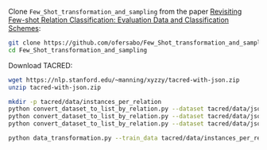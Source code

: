

Clone `Few_Shot_transformation_and_sampling` from the paper [Revisiting Few-shot Relation Classification: Evaluation Data and Classification Schemes](https://arxiv.org/abs/2104.08481):

```bash
git clone https://github.com/ofersabo/Few_Shot_transformation_and_sampling.git
cd Few_Shot_transformation_and_sampling
```

Download TACRED:

```bash
wget https://nlp.stanford.edu/~manning/xyzzy/tacred-with-json.zip
unzip tacred-with-json.zip 
```

```bash
mkdir -p tacred/data/instances_per_relation
python convert_dataset_to_list_by_relation.py --dataset tacred/data/json/train.json --output_file tacred/data/instances_per_relation/TACRED_train.json
python convert_dataset_to_list_by_relation.py --dataset tacred/data/json/dev.json --output_file tacred/data/instances_per_relation/TACRED_dev.json
python convert_dataset_to_list_by_relation.py --dataset tacred/data/json/test.json --output_file tacred/data/instances_per_relation/TACRED_test.json
```


```bash
python data_transformation.py --train_data tacred/data/instances_per_relation/TACRED_train.json --dev_data tacred/data/instances_per_relation/TACRED_dev.json --test_data tacred/data/instances_per_relation/TACRED_test.json --fixed_categories_split categories_split.json --test_size 10 --output_dir ./data_few_shot
```



